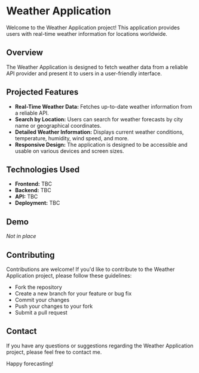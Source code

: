 # Weather Application

Welcome to the Weather Application project! This application provides users with real-time weather information for locations worldwide.

## Overview

The Weather Application is designed to fetch weather data from a reliable API provider and present it to users in a user-friendly interface. 

## Projected Features

- **Real-Time Weather Data:** Fetches up-to-date weather information from a reliable API.
- **Search by Location:** Users can search for weather forecasts by city name or geographical coordinates.
- **Detailed Weather Information:** Displays current weather conditions, temperature, humidity, wind speed, and more.
- **Responsive Design:** The application is designed to be accessible and usable on various devices and screen sizes.

## Technologies Used

- **Frontend:** TBC
- **Backend:** TBC
- **API:** TBC
- **Deployment:** TBC

## Demo

_Not in place_

## Contributing

Contributions are welcome! If you'd like to contribute to the Weather Application project, please follow these guidelines:
- Fork the repository
- Create a new branch for your feature or bug fix
- Commit your changes
- Push your changes to your fork
- Submit a pull request


## Contact

If you have any questions or suggestions regarding the Weather Application project, please feel free to contact me.

Happy forecasting!
